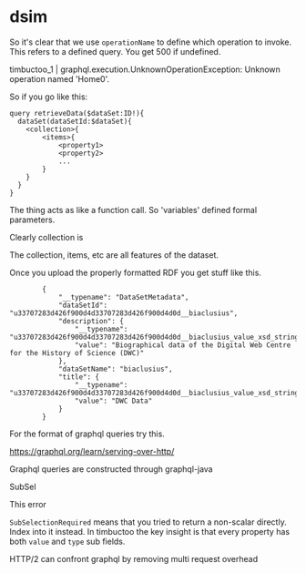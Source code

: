 # dsim

So it's clear that we use `operationName` to define which operation to invoke.
This refers to a defined query.  You get 500 if undefined.

timbuctoo_1      | graphql.execution.UnknownOperationException: Unknown operation named 'Home0'.

So if you go like this:

    query retrieveData($dataSet:ID!){
      dataSet(dataSetId:$dataSet){
        <collection>{
            <items>{
                <property1>
                <property2>
                ...
            }
        }
      }
    }

The thing acts as like a function call.  So 'variables' defined formal
parameters.

Clearly collection is 



The collection, items, etc are all features of the dataset.

Once you upload the properly formatted RDF you get stuff like this.


            {
                "__typename": "DataSetMetadata",
                "dataSetId": "u33707283d426f900d4d33707283d426f900d4d0d__biaclusius",
                "description": {
                    "__typename": "u33707283d426f900d4d33707283d426f900d4d0d__biaclusius_value_xsd_string",
                    "value": "Biographical data of the Digital Web Centre for the History of Science (DWC)"
                },
                "dataSetName": "biaclusius",
                "title": {
                    "__typename": "u33707283d426f900d4d33707283d426f900d4d0d__biaclusius_value_xsd_string",
                    "value": "DWC Data"
                }
            }



For the format of graphql queries try this.

https://graphql.org/learn/serving-over-http/

Graphql queries are constructed through graphql-java

SubSel

This error

`SubSelectionRequired` means that you tried to return a non-scalar directly.
Index into it instead.  In timbuctoo the key insight is that every property has both `value` and `type` sub fields.

HTTP/2 can confront graphql by removing multi request overhead
